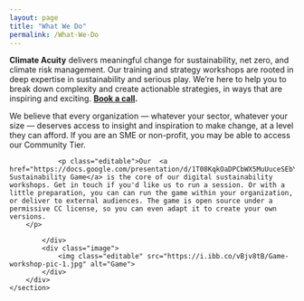 ```yaml
---
layout: page
title: "What We Do"
permalink: /What-We-Do
---
```


**Climate Acuity** delivers meaningful change for sustainability, net zero, and climate risk management. Our training and strategy workshops are rooted in deep expertise in sustainability and serious play. We’re here to help you to break down complexity and create actionable strategies, in ways that are inspiring and exciting. **[Book a call](mailto:j.c.walton@sussex.ac.uk).**

We believe that every organization — whatever your sector, whatever your size — deserves access to insight and inspiration to make change, at a level they can afford. If you are an SME or non-profit, you may be able to access our Community Tier.

<section class="info">
		<div class="container flex">
			<div class="text">
				
				<p class="editable">Our  <a href="https://docs.google.com/presentation/d/1T08KqkOaDPCbWX5MuUuceSEbYffDygYGtyKxsM_txZs/edit">Digital Sustainability Game</a> is the core of our digital sustainability workshops. Get in touch if you'd like us to run a session. Or with a little preparation, you can can run the game within your organization, or deliver to external audiences. The game is open source under a permissive CC license, so you can even adapt it to create your own versions.
		</p>

			</div>
			<div class="image">
				<img class="editable" src="https://i.ibb.co/vBjv8tB/Game-workshop-pic-1.jpg" alt="Game">
			</div>
		</div>
	</section>


